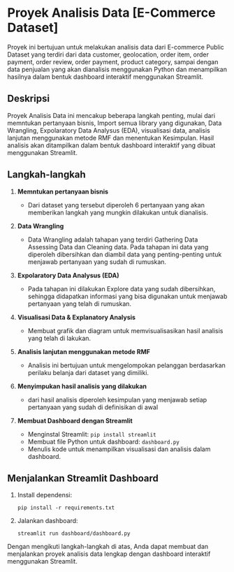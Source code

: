 # Proyek Analisis Data [E-Commerce Dataset]

Proyek ini bertujuan untuk melakukan analisis data dari E-commerce Public Dataset yang terdiri dari data customer, geolocation, order item, order payment, order review, order payment, product category, sampai dengan data penjualan yang akan dianalisis menggunakan Python dan menampilkan hasilnya dalam bentuk dashboard interaktif menggunakan Streamlit.

## Deskripsi

Proyek Analisis Data ini mencakup beberapa langkah penting, mulai dari memntukan pertanyaan bisnis, Import semua library yang digunakan, Data Wrangling, Expolaratory Data Analysus (EDA), visualisasi data, analisis lanjutan menggunakan metode RMF dan menentukan Kesimpulan. Hasil analisis akan ditampilkan dalam bentuk dashboard interaktif yang dibuat menggunakan Streamlit.

## Langkah-langkah

1. **Memntukan pertanyaan bisnis**
    - Dari dataset yang tersebut diperoleh 6 pertanyaan yang akan memberikan langkah yang mungkin dilakukan untuk dianalisis.

2. **Data Wrangling**
    - Data Wrangling adalah tahapan yang terdiri Gathering Data Assessing Data dan Cleaning data. Pada tahapan ini data yang diperoleh dibersihkan dan diambil data yang penting-penting untuk menjawab pertanyaan yang sudah di rumuskan.

3. **Expolaratory Data Analysus (EDA)**
    - Pada tahapan ini dilakukan Explore data yang sudah dibersihkan, sehingga didapatkan informasi yang bisa digunakan untuk menjawab pertanyaan yang telah di rumuskan.

4. **Visualisasi Data & Explanatory Analysis**
    - Membuat grafik dan diagram untuk memvisualisasikan hasil analisis yang telah di lakukan.
5. **Analisis lanjutan menggunakan metode RMF**
    - Analisis ini bertujuan untuk mengelompokan pelanggan berdasarkan perilaku belanja dari dataset yang dimiliki.
7. **Menyimpukan hasil analisis yang dilakukan**
    - dari hasil analisis diperoleh kesimpulan yang menjawab setiap pertanyaan yang sudah di definisikan di awal
8. **Membuat Dashboard dengan Streamlit**
    - Menginstal Streamlit: `pip install streamlit`
    - Membuat file Python untuk dashboard: `dashboard.py`
    - Menulis kode untuk menampilkan visualisasi dan analisis dalam dashboard.

## Menjalankan Streamlit Dashboard


1. Install dependensi:
   ```
   pip install -r requirements.txt
   ```

2. Jalankan dashboard:
   ```
   streamlit run dashboard/dashboard.py
   ```

Dengan mengikuti langkah-langkah di atas, Anda dapat membuat dan menjalankan proyek analisis data lengkap dengan dashboard interaktif menggunakan Streamlit.